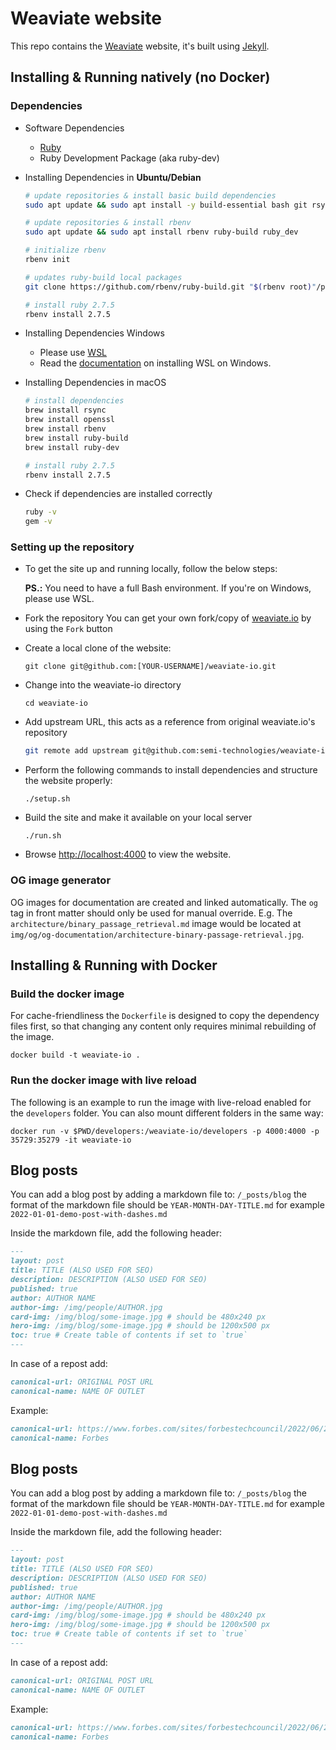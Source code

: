 # Weaviate website

This repo contains the [Weaviate](https://weaviate.io) website, it's built using [Jekyll](https://jekyllrb.com/).

## Installing & Running natively (no Docker)

### Dependencies

- Software Dependencies
  - [Ruby](https://www.ruby-lang.org/en/documentation/installation/)
  - Ruby Development Package (aka ruby-dev)

- Installing Dependencies in **Ubuntu/Debian**
  ```bash
  # update repositories & install basic build dependencies
  sudo apt update && sudo apt install -y build-essential bash git rsync

  # update repositories & install rbenv
  sudo apt update && sudo apt install rbenv ruby-build ruby_dev

  # initialize rbenv
  rbenv init

  # updates ruby-build local packages
  git clone https://github.com/rbenv/ruby-build.git "$(rbenv root)"/plugins/ruby-build

  # install ruby 2.7.5
  rbenv install 2.7.5
  ```

- Installing Dependencies Windows
  - Please use [WSL](https://docs.microsoft.com/en-us/windows/wsl/)
  - Read the [documentation](https://docs.microsoft.com/en-us/windows/wsl/install) on installing WSL on Windows.

- Installing Dependencies in macOS
  ```bash
  # install dependencies
  brew install rsync
  brew install openssl
  brew install rbenv
  brew install ruby-build
  brew install ruby-dev

  # install ruby 2.7.5
  rbenv install 2.7.5
  ```

- Check if dependencies are installed correctly
  ```bash
  ruby -v
  gem -v
  ```

### Setting up the repository
  
- To get the site up and running locally, follow the below steps:

  **PS.:** You need to have a full Bash environment. If you're on Windows, please use WSL.

- Fork the repository
  You can get your own fork/copy of [weaviate.io](https://github.com/semi-technologies/weaviate-io) by using the `Fork` button

- Create a local clone of the website:
  ```
  git clone git@github.com:[YOUR-USERNAME]/weaviate-io.git
  ```
- Change into the weaviate-io directory
  ```
  cd weaviate-io
  ```
- Add upstream URL, this acts as a reference from original weaviate.io's repository
  ```bash
  git remote add upstream git@github.com:semi-technologies/weaviate-io.git
  ```
- Perform the following commands to install dependencies and structure the website properly:
  ```
  ./setup.sh
  ```
- Build the site and make it available on your local server
  ```
  ./run.sh
  ```
- Browse [http://localhost:4000](http://localhost:4000) to view the website.

### OG image generator

OG images for documentation are created and linked automatically. The `og` tag in 
front matter should only be used for manual override. E.g. The `architecture/binary_passage_retrieval.md` image
would be located at `img/og/og-documentation/architecture-binary-passage-retrieval.jpg`.

## Installing & Running with Docker

### Build the docker image

For cache-friendliness the `Dockerfile` is designed to copy the dependency
files first, so that changing any content only requires minimal rebuilding of
the image.

```
docker build -t weaviate-io .
```

### Run the docker image with live reload

The following is an example to run the image with live-reload enabled for the
`developers` folder. You can also mount different folders in the same way:

```
docker run -v $PWD/developers:/weaviate-io/developers -p 4000:4000 -p 35729:35279 -it weaviate-io
```

## Blog posts

You can add a blog post by adding a markdown file to: `/_posts/blog` the format of the markdown file should be `YEAR-MONTH-DAY-TITLE.md` for example `2022-01-01-demo-post-with-dashes.md`

Inside the markdown file, add the following header:

```markdown
---
layout: post
title: TITLE (ALSO USED FOR SEO)
description: DESCRIPTION (ALSO USED FOR SEO)
published: true
author: AUTHOR NAME
author-img: /img/people/AUTHOR.jpg
card-img: /img/blog/some-image.jpg # should be 480x240 px
hero-img: /img/blog/some-image.jpg # should be 1200x500 px
toc: true # Create table of contents if set to `true`
---
```

In case of a repost add:

```markdown
canonical-url: ORIGINAL POST URL
canonical-name: NAME OF OUTLET
```

Example:

```markdown
canonical-url: https://www.forbes.com/sites/forbestechcouncil/2022/06/23/the-ai-first-database-ecosystem/
canonical-name: Forbes
```

## Blog posts

You can add a blog post by adding a markdown file to: `/_posts/blog` the format of the markdown file should be `YEAR-MONTH-DAY-TITLE.md` for example `2022-01-01-demo-post-with-dashes.md`

Inside the markdown file, add the following header:

```markdown
---
layout: post
title: TITLE (ALSO USED FOR SEO)
description: DESCRIPTION (ALSO USED FOR SEO)
published: true
author: AUTHOR NAME
author-img: /img/people/AUTHOR.jpg
card-img: /img/blog/some-image.jpg # should be 480x240 px
hero-img: /img/blog/some-image.jpg # should be 1200x500 px
toc: true # Create table of contents if set to `true`
---
```

In case of a repost add:

```markdown
canonical-url: ORIGINAL POST URL
canonical-name: NAME OF OUTLET
```

Example:

```markdown
canonical-url: https://www.forbes.com/sites/forbestechcouncil/2022/06/23/the-ai-first-database-ecosystem/
canonical-name: Forbes
```
